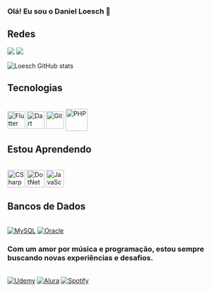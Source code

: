 ### Olá! Eu sou o Daniel Loesch 👋

## Redes
<a href="https://www.linkedin.com/in/loeschdev/" target="_blank" rel="noopener noreferrer"><img src="https://img.shields.io/badge/LinkedIn-0077B5?style=for-the-badge&logo=linkedin&logoColor=white"></a>
<a href="https://www.instagram.com/danielloesch_/" target="_blank" rel="noopener noreferrer"><img src="https://img.shields.io/badge/Instagram-E4405F?style=for-the-badge&logo=instagram&logoColor=white"></a>

![Loesch GitHub stats](https://github-readme-stats.vercel.app/api?username=LoeschDev&show_icons=true&theme=radical)

## Tecnologias
<div style="display: inline_block"><br/>
  <img align="center" alt="Flutter" height="40" width="40" src="https://cdn.jsdelivr.net/gh/devicons/devicon/icons/flutter/flutter-original.svg" />
  <img align="center" alt="Dart" height="40" width="40" src="https://cdn.jsdelivr.net/gh/devicons/devicon/icons/dart/dart-original.svg" />
  <img align="center" alt="Git" height="40" width="40" src="https://cdn.jsdelivr.net/gh/devicons/devicon/icons/git/git-original.svg" />
  <img align="center" alt="PHP" height="50" width="50" src="https://cdn.jsdelivr.net/gh/devicons/devicon/icons/php/php-original.svg" />
</div>

## Estou Aprendendo
<div style="display: inline_block"><br/>
  <img align="center" alt="CSharp" height="40" width="40" src="https://cdn.jsdelivr.net/gh/devicons/devicon/icons/csharp/csharp-original.svg" />
  <img align="center" alt="DotNet" height="40" width="40" src="https://cdn.jsdelivr.net/gh/devicons/devicon/icons/dotnetcore/dotnetcore-original.svg" />
  <img align="center" alt="JavaScript" height="40" width="40" src="https://cdn.jsdelivr.net/gh/devicons/devicon/icons/javascript/javascript-original.svg" />
</div>

## Bancos de Dados
<div style="display: inline_block"><br/>
  <a href="https://www.mysql.com" target="_blank" rel="noopener noreferrer"><img alt="MySQL" src="https://img.shields.io/badge/MySQL-00000F?style=for-the-badge&logo=mysql&logoColor=white"/></a>
  <a href="https://www.oracle.com" target="_blank" rel="noopener noreferrer"><img alt="Oracle" src="https://img.shields.io/badge/Oracle-F80000?style=for-the-badge&logo=oracle&logoColor=black"/></a>
</div>

### Com um amor por música e programação, estou sempre buscando novas experiências e desafios.

<div style="display: inline_block"><br/>
<a href="https://www.udemy.com" target="_blank" rel="noopener noreferrer"><img alt="Udemy" src="https://img.shields.io/badge/Udemy-EC5252?style=for-the-badge&logo=Udemy&logoColor=white"/></a> 
<a href="https://www.alura.com.br" target="_blank" rel="noopener noreferrer"><img alt="Alura" src="https://img.shields.io/badge/Alura-139AD6?style=for-the-badge&logo=alura&logoColor=white"/></a>
<a href="https://www.spotify.com" target="_blank" rel="noopener noreferrer"><img alt="Spotify" src="https://img.shields.io/badge/Spotify-1DB954?style=for-the-badge&logo=spotify&logoColor=white"/></a>
</div>
